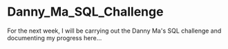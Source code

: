 # Danny_Ma_SQL_Challenge
For the next week, I will be carrying out the Danny Ma's SQL challenge and documenting my progress here...
